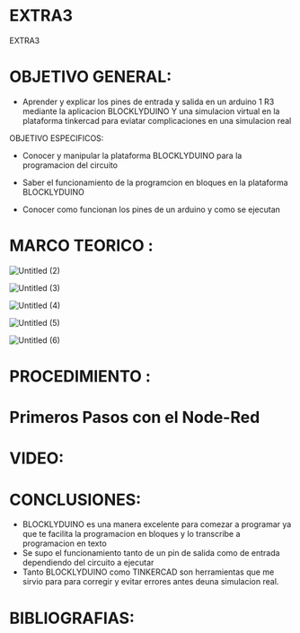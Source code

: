 # EXTRA3
EXTRA3

# OBJETIVO GENERAL:

- Aprender y explicar los pines de entrada y salida en un arduino 1 R3 mediante la aplicacion BLOCKLYDUINO Y una simulacion virtual en la plataforma tinkercad para eviatar complicaciones en una simulacion real 

OBJETIVO ESPECIFICOS:

- Conocer y manipular la plataforma BLOCKLYDUINO para la programacion del circuito 

- Saber el funcionamiento de la programcion en bloques en la plataforma  BLOCKLYDUINO

- Conocer como funcionan los pines de un arduino y como se ejecutan 

 # MARCO TEORICO :

![Untitled (2)](https://user-images.githubusercontent.com/93900233/157179482-474ccd89-c034-47da-adb5-b2c2bf34511a.jpg)

![Untitled (3)](https://user-images.githubusercontent.com/93900233/157184289-6c10361a-337c-45ba-88c1-b7601d32b793.jpg)

![Untitled (4)](https://user-images.githubusercontent.com/93900233/157184307-c5ea9406-a50a-4fdf-8434-0b8990f1863c.jpg)

![Untitled (5)](https://user-images.githubusercontent.com/93900233/157184328-e0bdea8a-fd21-42ff-85e2-890dd599cb87.jpg)

![Untitled (6)](https://user-images.githubusercontent.com/93900233/157184349-39a05c58-5b4f-4089-9441-c3d8c3486dff.jpg)






 # PROCEDIMIENTO :
 
# Primeros Pasos con el Node-Red

 
# VIDEO:



# CONCLUSIONES:

-  BLOCKLYDUINO es  una  manera  excelente  para comezar a programar ya que te facilita la programacion en bloques y lo transcribe a programacion en texto 
-  Se supo el funcionamiento tanto de un pin de salida  como de entrada dependiendo del circuito a ejecutar 
-  Tanto BLOCKLYDUINO como TINKERCAD son herramientas que me sirvio para para corregir y evitar  errores antes deuna simulacion real.

# BIBLIOGRAFIAS:

